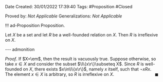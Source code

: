 <br />
<br />

Date Created: 30/01/2022 17:39:40
Tags: #Proposition #Closed 

Proved by: _Not Applicable_
Generalizations: _Not Applicable_

!!! ad-Proposition Proposition.

Let $X$ be a set and let $R$ be a well-founded relation on $X$. Then $R$ is irreflexive on $X$.

--- admonition

_Proof_. If $X=\em$, then the result is vacuously true. Suppose otherwise, so take $x\in X$ and consider the subset $\l\{x\r\}\subseteq X$. Since $R$ is well-founded on $X$, there exists $x\in\l\{x\r\}$, namely $x$ itself, such that $\lnot xRx$. The element $x\in X$ is arbitrary, so $R$ is irreflexive on $X$.<span style="float:right;">$\blacksquare$</span>
